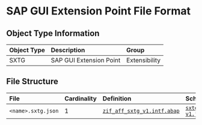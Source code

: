 # SAP GUI Extension Point File Format

## Object Type Information

Object Type | Description | Group
:--- | :--- | :---
SXTG  | SAP GUI Extension Point | Extensibility

## File Structure

File | Cardinality | Definition | Schema | Example
:--- | :--- | :--- | :--- | :---
`<name>.sxtg.json` | 1 | [`zif_aff_sxtg_v1.intf.abap`](./type/zif_aff_sxtg_v1.intf.abap) | [`sxtg-v1.json`](./sxtg-v1.json) | [`sxtg_tsm_so.sxtg.json`](./examples/sxtg_tsm_so.sxtg.json)
